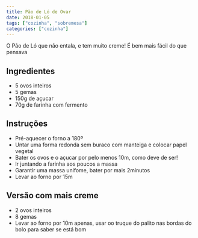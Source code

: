 ```yaml
---
title: Pão de Ló de Ovar
date: 2018-01-05
tags: ["cozinha", "sobremesa"]
categories: ["cozinha"]
---
```


O Pão de Ló que não entala, e tem muito creme!
É bem mais fácil do que pensava
<!--more-->

## Ingredientes
* 5 ovos inteiros
* 5 gemas
* 150g de açucar
* 70g de farinha com fermento

## Instruções
* Pré-aquecer o forno a 180º
* Untar  uma forma redonda sem buraco com manteiga e colocar papel vegetal
* Bater os ovos e o açucar por pelo menos 10m, como deve de ser!
* Ir juntando a farinha aos poucos a massa
* Garantir uma massa unifome, bater por mais 2minutos
* Levar ao forno por 15m

## Versão com mais creme
* 2 ovos inteiros
* 8 gemas
* Levar ao forno por 10m apenas, usar oo truque do palito nas bordas do bolo para saber se está bom


